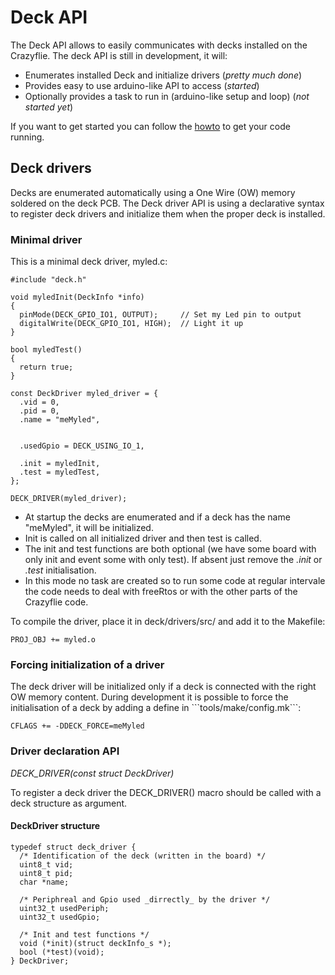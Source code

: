 Deck API
========

The Deck API allows to easily communicates with decks installed on the
Crazyflie. The deck API is still in development, it will:

-   Enumerates installed Deck and initialize drivers (*pretty much
    done*)
-   Provides easy to use arduino-like API to access (*started*)
-   Optionally provides a task to run in (arduino-like setup and loop)
    (*not started yet*)

If you want to get started you can follow the
[howto](howto) to get your code
running.

Deck drivers
------------

Decks are enumerated automatically using a One Wire (OW) memory soldered
on the deck PCB. The Deck driver API is using a declarative syntax to
register deck drivers and initialize them when the proper deck is
installed.

### Minimal driver

This is a minimal deck driver, myled.c:

``` {.c}
#include "deck.h"

void myledInit(DeckInfo *info)
{
  pinMode(DECK_GPIO_IO1, OUTPUT);     // Set my Led pin to output
  digitalWrite(DECK_GPIO_IO1, HIGH);  // Light it up
}

bool myledTest()
{
  return true;
}

const DeckDriver myled_driver = {
  .vid = 0,
  .pid = 0,
  .name = "meMyled",


  .usedGpio = DECK_USING_IO_1,

  .init = myledInit,
  .test = myledTest,
};

DECK_DRIVER(myled_driver);
```

-   At startup the decks are enumerated and if a deck has the name
    \"meMyled\", it will be initialized.
-   Init is called on all initialized driver and then test is called.
-   The init and test functions are both optional (we have some board
    with only init and event some with only test). If absent just remove
    the *.init* or *.test* initialisation.
-   In this mode no task are created so to run some code at regular
    intervale the code needs to deal with freeRtos or with the other
    parts of the Crazyflie code.

To compile the driver, place it in deck/drivers/src/ and add it to the
Makefile:

``` {.make}
PROJ_OBJ += myled.o
```

### Forcing initialization of a driver

The deck driver will be initialized only if a deck is connected with the
right OW memory content. During development it is possible to force the
initialisation of a deck by adding a define in
\`\`\`tools/make/config.mk\`\`\`:

``` {.make}
CFLAGS += -DDECK_FORCE=meMyled
```

### Driver declaration API

*DECK\_DRIVER(const struct DeckDriver)*

To register a deck driver the DECK\_DRIVER() macro should be called with
a deck structure as argument.

#### DeckDriver structure

``` {.c}
typedef struct deck_driver {
  /* Identification of the deck (written in the board) */
  uint8_t vid;
  uint8_t pid;
  char *name;

  /* Periphreal and Gpio used _dirrectly_ by the driver */
  uint32_t usedPeriph;
  uint32_t usedGpio;

  /* Init and test functions */
  void (*init)(struct deckInfo_s *);
  bool (*test)(void);
} DeckDriver;
```
